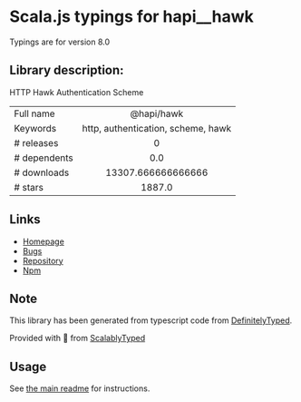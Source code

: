 
# Scala.js typings for hapi__hawk

Typings are for version 8.0

## Library description:
HTTP Hawk Authentication Scheme

|                    |                 |
| ------------------ | :-------------: |
| Full name          | @hapi/hawk |
| Keywords           | http, authentication, scheme, hawk |
| # releases         | 0 |
| # dependents       | 0.0 |
| # downloads        | 13307.666666666666 |
| # stars            | 1887.0 |

## Links
- [Homepage](https://github.com/hapijs/hawk#readme)
- [Bugs](https://github.com/hapijs/hawk/issues)
- [Repository](https://github.com/hapijs/hawk)
- [Npm](https://www.npmjs.com/package/%40hapi%2Fhawk)
    


## Note
This library has been generated from typescript code from [DefinitelyTyped](https://definitelytyped.org).

Provided with :purple_heart: from [ScalablyTyped](https://github.com/oyvindberg/ScalablyTyped)

## Usage
See [the main readme](../../readme.md) for instructions.


